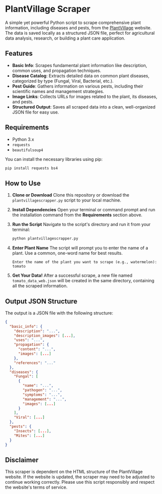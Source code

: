 # PlantVillage Scraper

A simple yet powerful Python script to scrape comprehensive plant information, including diseases and pests, from the [PlantVillage](https://plantvillage.psu.edu/) website. The data is saved locally as a structured JSON file, perfect for agricultural data analysis, research, or building a plant care application.

## Features

- **Basic Info**: Scrapes fundamental plant information like description, common uses, and propagation techniques.
- **Disease Catalog**: Extracts detailed data on common plant diseases, categorized by type (Fungal, Viral, Bacterial, etc.).
- **Pest Guide**: Gathers information on various pests, including their scientific names and management strategies.
- **Image Links**: Collects URLs for images related to the plant, its diseases, and pests.
- **Structured Output**: Saves all scraped data into a clean, well-organized JSON file for easy use.

## Requirements

- Python 3.x
- `requests`
- `beautifulsoup4`

You can install the necessary libraries using pip:

```bash
pip install requests bs4
```

## How to Use

1.  **Clone or Download**
    Clone this repository or download the `plantvillagescrapper.py` script to your local machine.

2.  **Install Dependencies**
    Open your terminal or command prompt and run the installation command from the **Requirements** section above.

3.  **Run the Script**
    Navigate to the script's directory and run it from your terminal:
    ```bash
    python plantvillagescrapper.py
    ```

4.  **Enter Plant Name**
    The script will prompt you to enter the name of a plant. Use a common, one-word name for best results.
    ```
    Enter the name of the plant you want to scrape (e.g., watermelon): tomato
    ```

5.  **Get Your Data!**
    After a successful scrape, a new file named `tomato_data_web.json` will be created in the same directory, containing all the scraped information.

## Output JSON Structure

The output is a JSON file with the following structure:

```json
{
  "basic_info": {
    "description": "...",
    "description_images": [...],
    "uses": "...",
    "propagation": {
      "content": "...",
      "images": [...]
    },
    "references": "..."
  },
  "diseases": {
    "Fungal": [
      {
        "name": "...",
        "pathogen": "...",
        "symptoms": "...",
        "management": "...",
        "images": [...]
      }
    ],
    "Viral": [...]
  },
  "pests": {
    "Insects": [...],
    "Mites": [...]
  }
}
```

## Disclaimer

This scraper is dependent on the HTML structure of the PlantVillage website. If the website is updated, the scraper may need to be adjusted to continue working correctly. Please use this script responsibly and respect the website's terms of service.

